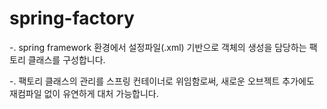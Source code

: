 # spring-factory

-. spring framework 환경에서 설정파일(.xml) 기반으로 객체의 생성을 담당하는 팩토리 클래스를 구성합니다.

-. 팩토리 클래스의 관리를 스프링 컨테이너로 위임함로써, 새로운 오브젝트 추가에도 재컴파일 없이 유연하게 대처 가능합니다. 
